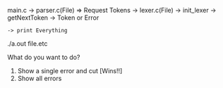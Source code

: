 main.c
	-> parser.c(File) => Request Tokens
	-> lexer.c(File)
		-> init_lexer
		-> getNextToken
			-> Token or Error

	-> print Everything

./a.out file.etc

What do you want to do?
1) Show a single error and cut [Wins!!]
2) Show all errors


